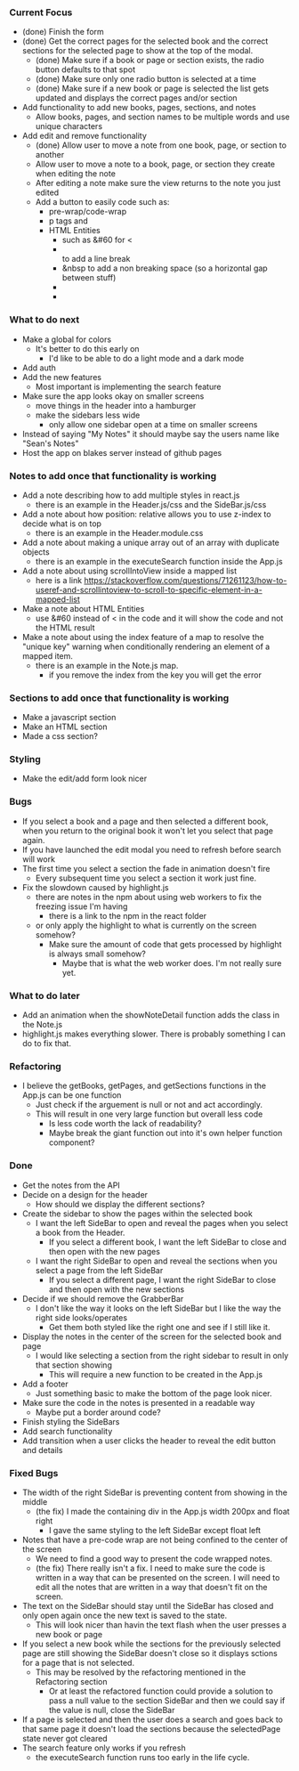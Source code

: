 ### Current Focus
* (done) Finish the form
* (done) Get the correct pages for the selected book and the correct sections for the selected page to show at the top of the modal.
    * (done) Make sure if a book or page or section exists, the radio button defaults to that spot
    * (done) Make sure only one radio button is selected at a time
    * (done) Make sure if a new book or page is selected the list gets updated and displays the correct pages and/or section
* Add functionality to add new books, pages, sections, and notes
    * Allow books, pages, and section names to be multiple words and use unique characters
* Add edit and remove functionality
    * (done) Allow user to move a note from one book, page, or section to another
    * Allow user to move a note to a book, page, or section they create when editing the note
    * After editing a note make sure the view returns to the note you just edited
    * Add a button to easily code such as:
        * pre-wrap/code-wrap 
        * p tags and 
        * HTML Entities 
            * such as &#60 for < 
            * <br> to add a line break
            * &nbsp to add a non breaking space (so a horizontal gap between stuff)
            * <li>
    
### What to do next
* Make a global for colors
    * It's better to do this early on 
        * I'd like to be able to do a light mode and a dark mode
* Add auth
* Add the new features
    * Most important is implementing the search feature
* Make sure the app looks okay on smaller screens
    * move things in the header into a hamburger
    * make the sidebars less wide
        * only allow one sidebar open at a time on smaller screens
* Instead of saying "My Notes" it should maybe say the users name like "Sean's Notes"
* Host the app on blakes server instead of github pages

### Notes to add once that functionality is working
* Add a note describing how to add multiple styles in react.js
    * there is an example in the Header.js/css and the SideBar.js/css
* Add a note about how position: relative allows you to use z-index to decide what is on top
    * there is an example in the Header.module.css
* Add a note about making a unique array out of an array with duplicate objects
    * there is an example in the executeSearch function inside the App.js
* Add a note about using scrollIntoView inside a mapped list
    * here is a link https://stackoverflow.com/questions/71261123/how-to-useref-and-scrollintoview-to-scroll-to-specific-element-in-a-mapped-list
* Make a note about HTML Entities
    * use &#60 instead of < in the code and it will show the code and not the HTML result
* Make a note about using the index feature of a map to resolve the "unique key" warning when conditionally rendering an element of a mapped item.
    * there is an example in the Note.js map.
        * if you remove the index from the key you will get the error

### Sections to add once that functionality is working
* Make a javascript section
* Make an HTML section
* Made a css section?

### Styling
* Make the edit/add form look nicer

### Bugs
* If you select a book and a page and then selected a different book, when you return to the original book it won't let you select that page again.
* If you have launched the edit modal you need to refresh before search will work
* The first time you select a section the fade in animation doesn't fire
    * Every subsequent time you select a section it work just fine.
* Fix the slowdown caused by highlight.js
    * there are notes in the npm about using web workers to fix the freezing issue I'm having
        * there is a link to the npm in the react folder
    * or only apply the highlight to what is currently on the screen somehow?
        * Make sure the amount of code that gets processed by highlight is always small somehow?
            * Maybe that is what the web worker does. I'm not really sure yet.

### What to do later
* Add an animation when the showNoteDetail function adds the class in the Note.js
* highlight.js makes everything slower. There is probably something I can do to fix that.

### Refactoring 
* I believe the getBooks, getPages, and getSections functions in the App.js can be one function
    * Just check if the arguement is null or not and act accordingly.
    * This will result in one very large function but overall less code
        * Is less code worth the lack of readability?
        * Maybe break the giant function out into it's own helper function component?

### Done
* Get the notes from the API
* Decide on a design for the header
    * How should we display the different sections?
* Create the sidebar to show the pages within the selected book
    * I want the left SideBar to open and reveal the pages when you select a book from the Header.
        * If you select a different book, I want the left SideBar to close and then open with the new pages
    * I want the right SideBar to open and reveal the sections when you select a page from the left SideBar
        * If you select a different page, I want the right SideBar to close and then open with the new sections
* Decide if we should remove the GrabberBar
    * I don't like the way it looks on the left SideBar but I like the way the right side looks/operates
        * Get them both styled like the right one and see if I still like it.
* Display the notes in the center of the screen for the selected book and page
    * I would like selecting a section from the right sidebar to result in only that section showing
        * This will require a new function to be created in the App.js
* Add a footer
    * Just something basic to make the bottom of the page look nicer.
* Make sure the code in the notes is presented in a readable way
    * Maybe put a border around code?
* Finish styling the SideBars
* Add search functionality
* Add transition when a user clicks the header to reveal the edit button and details

### Fixed Bugs
* The width of the right SideBar is preventing content from showing in the middle
    * (the fix) I made the containing div in the App.js width 200px and float right
        * I gave the same styling to the left SideBar except float left
* Notes that have a pre-code wrap are not being confined to the center of the screen
    * We need to find a good way to present the code wrapped notes.
    * (the fix) There really isn't a fix. I need to make sure the code is written in a way that can be presented on the screen. I will need to edit all the notes that are written in a way that doesn't fit on the screen.
* The text on the SideBar should stay until the SideBar has closed and only open again once the new text is saved to the state. 
    * This will look nicer than havin the text flash when the user presses a new book or page
* If you select a new book while the sections for the previously selected page are still showing the SideBar doesn't close so it displays sctions for a page that is not selected.
    * This may be resolved by the refactoring mentioned in the Refactoring section
        * Or at least the refactored function could provide a solution to pass a null value to the section SideBar and then we could say if the value is null, close the SideBar
* If a page is selected and then the user does a search and goes back to that same page it doesn't load the sections because the selectedPage state never got cleared
* The search feature only works if you refresh
    * the executeSearch function runs too early in the life cycle.



